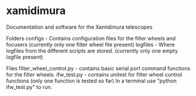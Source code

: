 # xamidimura
Documentation and software for the Xamidimura telescopes


Folders
configs - Contains configuration files for the filter wheels and focusers (currently only one filter wheel file present)
logfiles - Where logfiles from the different scripts are stored. (currently only one empty logfile present)

Files
filter_wheel_control.py - contains basic serial port command functions for the filter wheels.
ifw_test.py - contains unitest for filter wheel control functions (only one function is tested so far)
                In a terminal use "python ifw_test.py" to run.
                
